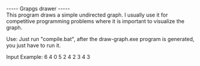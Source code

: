 ----- Grapgs drawer -----<br>
This program draws a simple undirected graph. I usually use it for competitive programming problems where it is important to visualize the graph. <br>

Use:
Just run "compile.bat", after the draw-graph.exe program is generated, you just have to run it. <br>

Input Example:
6
4
0 5
2 4
2 3
4 3
